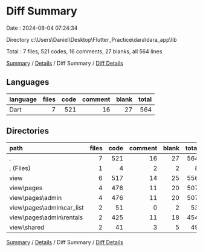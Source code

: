 # Diff Summary

Date : 2024-08-04 07:24:34

Directory c:\\Users\\Daniel\\Desktop\\Flutter_Practice\\dara\\dara_app\\lib

Total : 7 files,  521 codes, 16 comments, 27 blanks, all 564 lines

[Summary](results.md) / [Details](details.md) / Diff Summary / [Diff Details](diff-details.md)

## Languages
| language | files | code | comment | blank | total |
| :--- | ---: | ---: | ---: | ---: | ---: |
| Dart | 7 | 521 | 16 | 27 | 564 |

## Directories
| path | files | code | comment | blank | total |
| :--- | ---: | ---: | ---: | ---: | ---: |
| . | 7 | 521 | 16 | 27 | 564 |
| . (Files) | 1 | 4 | 2 | 2 | 8 |
| view | 6 | 517 | 14 | 25 | 556 |
| view\\pages | 4 | 476 | 11 | 20 | 507 |
| view\\pages\\admin | 4 | 476 | 11 | 20 | 507 |
| view\\pages\\admin\\car_list | 2 | 51 | 0 | 2 | 53 |
| view\\pages\\admin\\rentals | 2 | 425 | 11 | 18 | 454 |
| view\\shared | 2 | 41 | 3 | 5 | 49 |

[Summary](results.md) / [Details](details.md) / Diff Summary / [Diff Details](diff-details.md)
